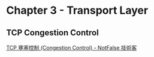 # Chapter 3 - Transport Layer






## TCP Congestion Control

[TCP 壅塞控制 (Congestion Control) - NotFalse 技術客](https://notfalse.net/28/tcp-congestion-control)





